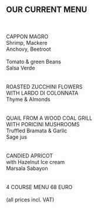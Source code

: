 ## OUR CURRENT MENU

<br>
<br>
CAPPON MAGRO<br>
Shrimp, Mackere<br>
Anchovy, Beetroot<br><br>
Tomato & green Beans<br>
Salsa Verde<br>
<br>
<br>
ROASTED ZUCCHINI FLOWERS<br>
WITH LARDO DI COLONNATA<br>
Thyme & Almonds<br>
<br>
<br>
QUAIL FROM A WOOD COAL GRILL<br>
WITH PORICINI MUSHROOMS<br>
Truffled Bramata & Garlic<br>
Sage jus<br>
<br>
<br>
CANDIED APRICOT<br>
with Hazelnut Ice cream<br>
Marsala Sabayon<br>
<br>
<br>
4 COURSE MENU 68 EURO<br>
<br>
(all prices incl. VAT)

